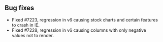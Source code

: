 ## Bug fixes 
- Fixed #7223, regression in v6 causing stock charts and certain features to crash in IE.
- Fixed #7228, regression in v6 causing columns with only negative values not to render.
